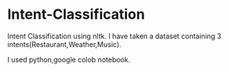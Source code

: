 # Intent-Classification
Intent Classification using nltk.
I have taken a dataset containing 3 intents(Restaurant,Weather,Music).

I used python,google colob notebook.

